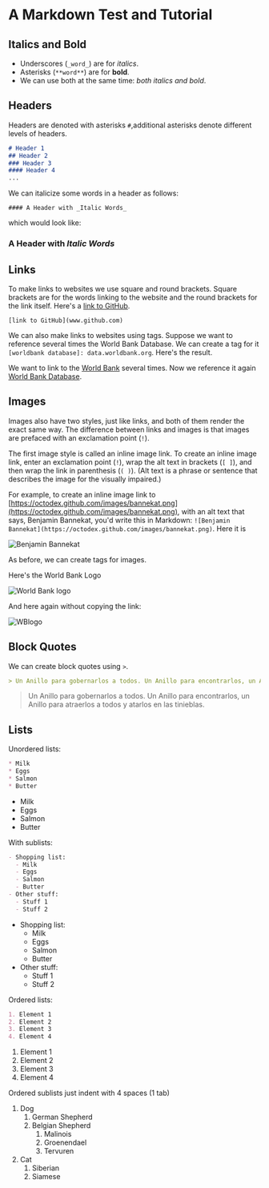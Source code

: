 # A Markdown Test and Tutorial

## Italics and Bold

- Underscores (`_word_`) are for _italics_.
- Asterisks (`**word**`) are for **bold**.
- We can use both at the same time: *_both italics and bold_*.

## Headers

Headers are denoted with asterisks `#`,additional asterisks denote different levels of headers.

~~~~markdown
# Header 1
## Header 2
### Header 3
#### Header 4
...
~~~~

We can italicize some words in a header as follows:

`#### A Header with _Italic Words_`

which would look like:

### A Header with _Italic Words_

## Links

To make links to websites we use square and round brackets. Square brackets are for the words linking to the website and the round brackets for the link itself. Here's a [link to GitHub](www.github.com).

`[link to GitHub](www.github.com)`

We can also make links to websites using tags. Suppose we want to reference several times the World Bank Database. We can create a tag for it `[worldbank database]: data.worldbank.org`. Here's the result.

We want to link to the [World Bank][worldbank database] several times. Now we reference it again [World Bank Database][worldbank database].

[worldbank database]: data.worldbank.org

## Images

Images also have two styles, just like links, and both of them render the exact same way. The difference between links and images is that images are prefaced with an exclamation point (`!`).

The first image style is called an inline image link. To create an inline image link, enter an exclamation point (`!`), wrap the alt text in brackets (`[ ]`), and then wrap the link in parenthesis (`( )`). (Alt text is a phrase or sentence that describes the image for the visually impaired.)

For example, to create an inline image link to [https://octodex.github.com/images/bannekat.png](https://octodex.github.com/images/bannekat.png), with an alt text that says, Benjamin Bannekat, you'd write this in Markdown: `![Benjamin Bannekat](https://octodex.github.com/images/bannekat.png)`. Here it is

![Benjamin Bannekat](https://octodex.github.com/images/bannekat.png)

As before, we can create tags for images.

Here's the World Bank Logo

![World Bank logo][WB Logo]

[WB Logo]:https://media-exp1.licdn.com/dms/image/C560BAQHaSQcYJGhexg/company-logo_200_200/0?e=2159024400&v=beta&t=dH3D0_ZTXZWMiB8wMoyXrfO04Mk-d88vquJBDUGfhB8

And here again without copying the link:

![WBlogo][WB Logo]

## Block Quotes

We can create block quotes using `>`.

~~~~ markdown
> Un Anillo para gobernarlos a todos. Un Anillo para encontrarlos, un Anillo para atraerlos a todos y atarlos en las tinieblas.
~~~~

> Un Anillo para gobernarlos a todos. Un Anillo para encontrarlos, un Anillo para atraerlos a todos y atarlos en las tinieblas.

## Lists

Unordered lists:

~~~~ markdown
* Milk
* Eggs
* Salmon
* Butter
~~~~

- Milk
- Eggs
- Salmon
- Butter

With sublists:

~~~~ markdown
- Shopping list:
  - Milk
  - Eggs
  - Salmon
  - Butter
- Other stuff:
  - Stuff 1
  - Stuff 2
~~~~

- Shopping list:
  - Milk
  - Eggs
  - Salmon
  - Butter
- Other stuff:
  - Stuff 1
  - Stuff 2

Ordered lists:

~~~~ markdown
1. Element 1
2. Element 2
3. Element 3
4. Element 4
~~~~

1. Element 1
2. Element 2
3. Element 3
4. Element 4

Ordered sublists just indent with 4 spaces (1 tab)

1. Dog
    1. German Shepherd
    2. Belgian Shepherd
        1. Malinois
        2. Groenendael
        3. Tervuren
2. Cat
    1. Siberian
    2. Siamese
